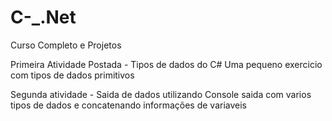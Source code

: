 # C-_.Net
Curso Completo e Projetos

Primeira Atividade Postada - Tipos de dados do C#
Uma pequeno exercicio com tipos de dados primitivos

Segunda  atividade - Saida de dados utilizando  Console
saida com varios tipos de dados e concatenando informações de variaveis 
